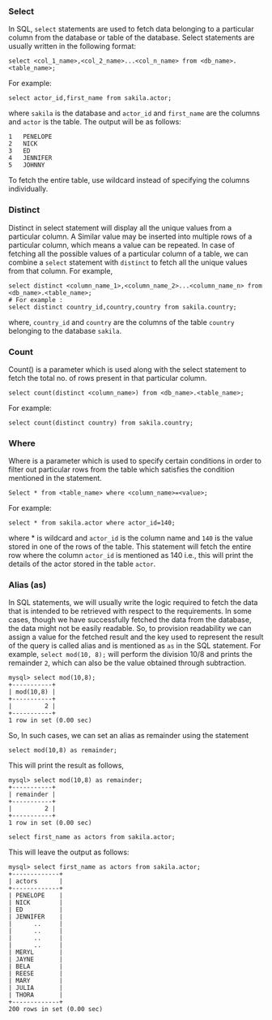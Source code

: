 ### Select
In SQL, `select` statements are used to fetch data belonging to a particular column from the database or table  of the database. Select statements are usually written in the following format:
```
select <col_1_name>,<col_2_name>...<col_n_name> from <db_name>.<table_name>;
```
For example:
```
select actor_id,first_name from sakila.actor;
```
where `sakila` is the database and `actor_id` and `first_name` are the columns and `actor` is the table.
The output will be as follows:
```
1	PENELOPE
2	NICK
3	ED
4	JENNIFER
5	JOHNNY
```
To fetch the entire table, use wildcard instead of specifying the columns individually.

### Distinct
Distinct in select statement will display all the unique values from a particular column.
A Similar value may be inserted into multiple rows of a particular column, which means a value can be repeated. In case of fetching all the possible values of a particular column of a table, we can combine a `select` statement with `distinct` to fetch all the unique values from that column. For example,
```
select distinct <column_name_1>,<column_name_2>...<column_name_n> from <db_name>.<table_name>;
# For example :
select distinct country_id,country,country from sakila.country;
```
where, `country_id` and `country` are the columns of the table `country` belonging to the database `sakila`.

### Count
Count() is a parameter which is used along with the select statement to fetch the total no. of rows present in that particular column. 
```
select count(distinct <column_name>) from <db_name>.<table_name>;
```
For example:
```
select count(distinct country) from sakila.country;
```

### Where
Where is a parameter which is used to specify certain conditions in order to filter out particular rows from the table  which satisfies the condition mentioned in the statement.
```
Select * from <table_name> where <column_name>=<value>;
``` 
For example:
```
select * from sakila.actor where actor_id=140;
```
where * is wildcard and `actor_id` is the column name and `140` is the value stored in one of the rows of the table.
This statement will fetch the entire row where the column `actor_id` is mentioned as 140 i.e., this will print the details of the actor stored in the table `actor`.

### Alias (as)
In SQL statements, we will usually write the logic required to fetch the data that is intended to be retrieved with respect to the requirements. In some cases, though we have successfully fetched the data from the database, the data might not be easily readable. So, to provision readability we can assign a value for the fetched result and the key used to represent the result of the query is called alias and is mentioned as `as` in the SQL statement.
For example,
`select mod(10, 8);` will perform the division 10/8 and prints the remainder `2`, which can also be the value obtained through subtraction. 
```
mysql> select mod(10,8);
+-----------+
| mod(10,8) |
+-----------+
|         2 |
+-----------+
1 row in set (0.00 sec)
```
So, In such cases, we can set an alias as remainder using the statement
```
select mod(10,8) as remainder;
```
This will print the result as follows,
```
mysql> select mod(10,8) as remainder;
+-----------+
| remainder |
+-----------+
|         2 |
+-----------+
1 row in set (0.00 sec)
```

```
select first_name as actors from sakila.actor;
```
This will leave the output as follows:
```
mysql> select first_name as actors from sakila.actor;
+-------------+
| actors      |
+-------------+
| PENELOPE    |
| NICK        |
| ED          |
| JENNIFER    |
|      ..     |
|      ..     |
|      ..     |
|      ..     |
| MERYL       |
| JAYNE       |
| BELA        |
| REESE       |
| MARY        |
| JULIA       |
| THORA       |
+-------------+
200 rows in set (0.00 sec)
```